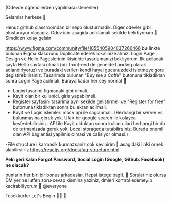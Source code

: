 (Ödevde öğrencilerden yapılması istenenler)

Selamlar herkese 🙂 

Henuz github classroomdan bir repo olusturmadik. Diger odevler gibi olusturuyor olacagiz. Odev icin asagida aciklamali sekilde belirtiyorum 🙂 Simdiden kolay gelsin

https://www.figma.com/community/file/1055405904037266466 bu linkte bulunan Figma klasorunu Duplicate ederek lokalinize aliniz. Login Page Design ve Hello Pageslerinin ikisinide tasarlamanizi bekliyorum. Ilk acilacak sayfa Hello sayfasi olmali (biz front-end de genelde Landing olarak adlandiriyoruz) ve buradaki verileri kendi hayal gucunuzdeki isletmeye gore degistirebilirsiniz. Tasarimda bulunan "Buy me a Coffe" butonuna tikladiktan sonra Login Page acilmali. Buraya kadar her sey normal 🙂

- Login tasarimi figmadaki gibi olmali.
- Kayit olan bir kullanici, giris yapabilmeli. 
- Register sayfasini tasarima ayni sekilde gelistirmeli ve "Register for free" butonuna tikladiktan sonra bu ekran acilmali. 
- Kayit ve Login islemleri mock api ile saglanmali. (Herhangi bir server vs bulunmasina gerek yok. Ufak bir google search ile kolayca kesfedebilirsiniz. API ile Kayit olduktan sonra kullanicilari herhangi bir db de tutmanizada gerek yok. Local storageda tutabilirsiniz. Burada onemli olan API baglantisi yapilmis olmasi ve calisiyor olmasi.)

-File structure i karmasik kurmazsaniz cok sevinirim 🙂 asagidaki linki ornek alabilirsiniz
https://reactjs.org/docs/faq-structure.html

**Peki geri kalan Forgot Password, Social Login (Google, Github. Facebook) ne olacak?**

bunlarin her biri bir bonus arkadaslar. Hepsi istege bagli. 🙂 Sorulariniz olursa DM yerine lutfen soru-cevap kismina yaziniz, dmleri kontrol edemeyip kacirabiliyorum 🙂 @everyone

Tesekkurler
Let's Begin 🤟🏻 🚀 

